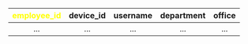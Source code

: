 | <span style="color: yellow;">**employee_id**</span> | **device_id** | **username** | **department** | **office** |     
|:---------------------------------------------------:|:-------------:|:------------:|:--------------:|:----------:|
|                         ...                         |      ...      |     ...      |      ...       |    ...     | 

